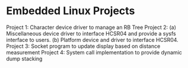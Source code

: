 # Embedded Linux Projects
Project 1: Character device driver to manage an RB Tree
Project 2: (a) Miscellaneous device driver to interface HCSR04 and provide a sysfs interface to users.
           (b) Platform device and driver to interface HCSR04.
Project 3: Socket program to update display based on distance measurement
Project 4: System call implementation to provide dynamic dump stacking
